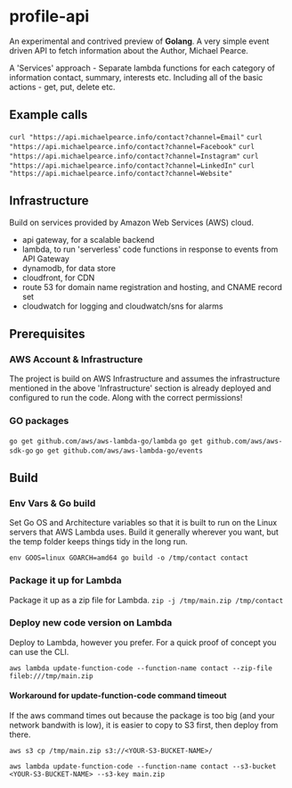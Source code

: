 # profile-api

An experimental and contrived preview of **Golang**. A very simple event driven API to fetch information about the Author, Michael Pearce.

A 'Services' approach - Separate lambda functions for each category of information contact, summary, interests etc. Including all of the basic actions - get, put, delete etc.

## Example calls

`curl "https://api.michaelpearce.info/contact?channel=Email"`
`curl "https://api.michaelpearce.info/contact?channel=Facebook"`
`curl "https://api.michaelpearce.info/contact?channel=Instagram"`
`curl "https://api.michaelpearce.info/contact?channel=LinkedIn"`
`curl "https://api.michaelpearce.info/contact?channel=Website"`

## Infrastructure

Build on services provided by Amazon Web Services (AWS) cloud.
* api gateway, for a scalable backend
* lambda, to run 'serverless' code functions in response to events from API Gateway
* dynamodb, for data store
* cloudfront, for CDN
* route 53 for domain name registration and hosting, and CNAME record set
* cloudwatch for logging and cloudwatch/sns for alarms

## Prerequisites

### AWS Account & Infrastructure

The project is build on AWS Infrastructure and assumes the infrastructure mentioned in the above 'Infrastructure' section is already deployed and configured to run the code. Along with the correct permissions!

### GO packages

`go get github.com/aws/aws-lambda-go/lambda`
`go get github.com/aws/aws-sdk-go`
`go get github.com/aws/aws-lambda-go/events`

## Build


### Env Vars & Go build

Set Go OS and Architecture variables so that it is built to run on the Linux servers that AWS Lambda uses. Build it generally wherever you want, but the temp folder keeps things tidy in the long run. 

`env GOOS=linux GOARCH=amd64 go build -o /tmp/contact contact`

### Package it up for Lambda

Package it up as a zip file for Lambda.
`zip -j /tmp/main.zip /tmp/contact`


### Deploy new code version on Lambda

Deploy to Lambda, however you prefer. For a quick proof of concept you can use the CLI. 

`aws lambda update-function-code --function-name contact --zip-file fileb:///tmp/main.zip`

#### Workaround for update-function-code command timeout

If the aws command times out because the package is too big (and your network bandwith is low), it is easier to copy to S3 first, then deploy from there. 

`aws s3 cp /tmp/main.zip s3://<YOUR-S3-BUCKET-NAME>/`

`aws lambda update-function-code --function-name contact --s3-bucket <YOUR-S3-BUCKET-NAME> --s3-key main.zip`
